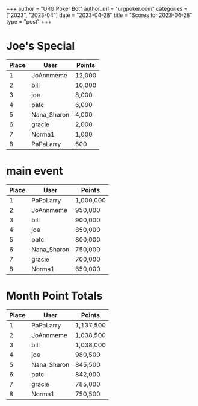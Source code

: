 +++
author = "URG Poker Bot"
author_url = "urgpoker.com"
categories = ["2023", "2023-04"]
date = "2023-04-28"
title = "Scores for 2023-04-28"
type = "post"
+++
# Joe's Special

| Place | User | Points |
|-------|------|--------|
| 1 | JoAnnmeme | 12,000 |
| 2 | bill | 10,000 |
| 3 | joe | 8,000 |
| 4 | patc | 6,000 |
| 5 | Nana_Sharon | 4,000 |
| 6 | gracie | 2,000 |
| 7 | Norma1 | 1,000 |
| 8 | PaPaLarry | 500 |

# main event

| Place | User | Points |
|-------|------|--------|
| 1 | PaPaLarry | 1,000,000 |
| 2 | JoAnnmeme | 950,000 |
| 3 | bill | 900,000 |
| 4 | joe | 850,000 |
| 5 | patc | 800,000 |
| 6 | Nana_Sharon | 750,000 |
| 7 | gracie | 700,000 |
| 8 | Norma1 | 650,000 |

# Month Point Totals

| Place | User | Points |
|-------|------|--------|
| 1 | PaPaLarry | 1,137,500 |
| 2 | JoAnnmeme | 1,038,500 |
| 3 | bill | 1,038,000 |
| 4 | joe | 980,500 |
| 5 | Nana_Sharon | 845,500 |
| 6 | patc | 842,000 |
| 7 | gracie | 785,000 |
| 8 | Norma1 | 750,500 |
